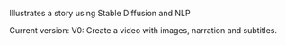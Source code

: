 Illustrates a story using Stable Diffusion and NLP

Current version:
V0: Create a video with images, narration and subtitles.
